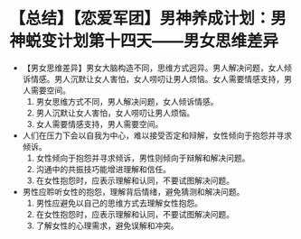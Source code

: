 # 【总结】【恋爱军团】男神养成计划：男神蜕变计划第十四天——男女思维差异

-   【男女思维差异】男女大脑构造不同，思维方式迥异。男人解决问题，女人倾诉情感。男人沉默让女人害怕，女人唠叨让男人烦恼。女人需要情感支持，男人需要空间。
    1.  男女思维方式不同，男人解决问题，女人倾诉情感。
    2.  男人沉默让女人害怕，女人唠叨让男人烦恼。
    3.  女人需要情感支持，男人需要空间。
-   人们在压力下会以自我为中心，难以接受否定和辩解，女性倾向于抱怨并寻求倾诉。
    1.  女性倾向于抱怨并寻求倾诉，男性则倾向于辩解和解决问题。
    2.  沟通中的共振技巧能增进理解和信任。
    3.  在女性抱怨时，应表示理解和认同，不要试图解决问题。
-   男性应聆听女性的抱怨，理解背后情绪，避免猜测和解决问题。
    1.  男性应避免以自己的思维方式去理解女性抱怨。
    2.  在女性抱怨时，应表示理解和认同，不要试图解决问题。
    3.  了解女性的心理需求，避免误解和冲突。